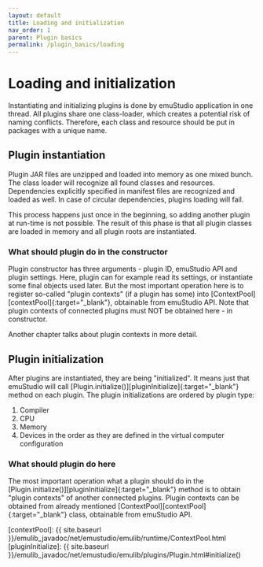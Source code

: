 ```yaml
---
layout: default
title: Loading and initialization
nav_order: 1
parent: Plugin basics
permalink: /plugin_basics/loading
---
```


# Loading and initialization

Instantiating and initializing plugins is done by emuStudio application in one thread. All plugins share one class-loader,
which creates a potential risk of naming conflicts. Therefore, each class and resource should be put in packages with
a unique name.  

## Plugin instantiation

Plugin JAR files are unzipped and loaded into memory as one mixed bunch. The class loader will recognize all found
classes and resources. Dependencies explicitly specified in manifest files are recognized and loaded as well. In case
of circular dependencies, plugins loading will fail.

This process happens just once in the beginning, so adding another plugin at run-time is not possible. The result of this phase is that all plugin classes are loaded in memory and all plugin roots are instantiated.

### What should plugin do in the constructor

Plugin constructor has three arguments - plugin ID, emuStudio API and plugin settings. Here, plugin can for example read its settings, or instantiate some final objects used later. But the most important operation here is to register so-called "plugin contexts" (if a plugin has some) into [ContextPool][contextPool]{:target="_blank"}, obtainable from emuStudio API. Note that plugin contexts of connected plugins must NOT be obtained here - in constructor.  

Another chapter talks about plugin contexts in more detail.

## Plugin initialization

After plugins are instantiated, they are being "initialized". It means just that emuStudio will call [Plugin.initialize()][pluginInitialize]{:target="_blank"} method on each plugin. The plugin initializations are ordered by plugin type:

1. Compiler
2. CPU
3. Memory
4. Devices in the order as they are defined in the virtual computer configuration

### What should plugin do here

The most important operation what a plugin should do in the [Plugin.initialize()][pluginInitialize]{:target="_blank"} method is to obtain "plugin contexts" of another connected plugins. Plugin contexts can be obtained from already mentioned [ContextPool][contextPool]{:target="_blank"} class, obtainable from emuStudio API.


[contextPool]: {{ site.baseurl }}/emulib_javadoc/net/emustudio/emulib/runtime/ContextPool.html
[pluginInitialize]: {{ site.baseurl }}/emulib_javadoc/net/emustudio/emulib/plugins/Plugin.html#initialize()
